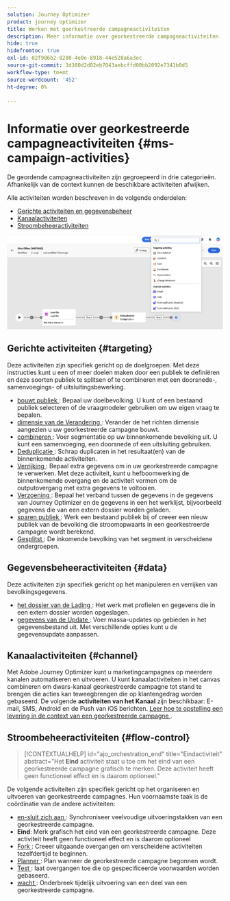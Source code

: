 ```yaml
---
solution: Journey Optimizer
product: journey optimizer
title: Werken met georkestreerde campagneactiviteiten
description: Meer informatie over georkestreerde campagneactiviteiten
hide: true
hidefromtoc: true
exl-id: 02f986b2-8200-4e0e-8918-44e528a6a3ec
source-git-commit: 3d380d2d02eb7043aebcffd00bb2092e7341b0d5
workflow-type: tm+mt
source-wordcount: '452'
ht-degree: 0%

---
```


# Informatie over georkestreerde campagneactiviteiten {#ms-campaign-activities}

De geordende campagneactiviteiten zijn gegroepeerd in drie categorieën. Afhankelijk van de context kunnen de beschikbare activiteiten afwijken.

Alle activiteiten worden beschreven in de volgende onderdelen:

* [Gerichte activiteiten en gegevensbeheer](#targeting)
* [Kanaalactiviteiten](#channel)
* [Stroombeheeractiviteiten](#flow-control)

![](../assets/workflow-activities.png)

## Gerichte activiteiten {#targeting}

Deze activiteiten zijn specifiek gericht op de doelgroepen. Met deze instructies kunt u een of meer doelen maken door een publiek te definiëren en deze soorten publiek te splitsen of te combineren met een doorsnede-, samenvoegings- of uitsluitingsbewerking.

* [ bouwt publiek ](build-audience.md): Bepaal uw doelbevolking. U kunt of een bestaand publiek selecteren of de vraagmodeler gebruiken om uw eigen vraag te bepalen.
* [ dimensie van de Verandering ](change-dimension.md): Verander de het richten dimensie aangezien u uw georkestreerde campagne bouwt.
* [ combineren ](combine.md): Voer segmentatie op uw binnenkomende bevolking uit. U kunt een samenvoeging, een doorsnede of een uitsluiting gebruiken.
* [ Deduplicatie ](deduplication.md): Schrap duplicaten in het resultaat(en) van de binnenkomende activiteiten.
* [ Verrijking ](enrichment.md): Bepaal extra gegevens om in uw georkestreerde campagne te verwerken. Met deze activiteit, kunt u hefboomwerking de binnenkomende overgang en de activiteit vormen om de outputovergang met extra gegevens te voltooien.
* [ Verzoening ](reconciliation.md): Bepaal het verband tussen de gegevens in de gegevens van Journey Optimizer en de gegevens in een het werklijst, bijvoorbeeld gegevens die van een extern dossier worden geladen.
* [ sparen publiek ](save-audience.md): Werk een bestaand publiek bij of creeer een nieuw publiek van de bevolking die stroomopwaarts in een georkestreerde campagne wordt berekend.
* [ Gesplitst ](split.md): De inkomende bevolking van het segment in verscheidene ondergroepen.

## Gegevensbeheeractiviteiten {#data}

Deze activiteiten zijn specifiek gericht op het manipuleren en verrijken van bevolkingsgegevens.

* [ het dossier van de Lading ](load-file.md): Het werk met profielen en gegevens die in een extern dossier worden opgeslagen.
* [ gegevens van de Update ](update-data.md): Voer massa-updates op gebieden in het gegevensbestand uit. Met verschillende opties kunt u de gegevensupdate aanpassen.

## Kanaalactiviteiten {#channel}

Met Adobe Journey Optimizer kunt u marketingcampagnes op meerdere kanalen automatiseren en uitvoeren. U kunt kanaalactiviteiten in het canvas combineren om dwars-kanaal georkestreerde campagne tot stand te brengen die acties kan teweegbrengen die op klantengedrag worden gebaseerd. De volgende **activiteiten van het Kanaal** zijn beschikbaar: E-mail, SMS, Android en de Push van iOS berichten. [ Leer hoe te opstelling een levering in de context van een georkestreerde campagne ](channels.md).

## Stroombeheeractiviteiten {#flow-control}

>[!CONTEXTUALHELP]
>id="ajo_orchestration_end"
>title="Eindactiviteit"
>abstract="Het **Eind** activiteit staat u toe om het eind van een georkestreerde campagne grafisch te merken. Deze activiteit heeft geen functioneel effect en is daarom optioneel."

De volgende activiteiten zijn specifiek gericht op het organiseren en uitvoeren van georkestreerde campagnes. Hun voornaamste taak is de coördinatie van de andere activiteiten:

* [ en-sluit zich aan ](and-join.md): Synchroniseer veelvoudige uitvoeringstakken van een georkestreerde campagne.
* **Eind**: Merk grafisch het eind van een georkestreerde campagne. Deze activiteit heeft geen functioneel effect en is daarom optioneel
* [ Fork ](fork.md): Creeer uitgaande overgangen om verscheidene activiteiten tezelfdertijd te beginnen.
* [ Planner ](scheduler.md): Plan wanneer de georkestreerde campagne begonnen wordt.
* [ Test ](test.md): laat overgangen toe die op gespecificeerde voorwaarden worden gebaseerd.
* [ wacht ](wait.md): Onderbreek tijdelijk uitvoering van een deel van een georkestreerde campagne.
